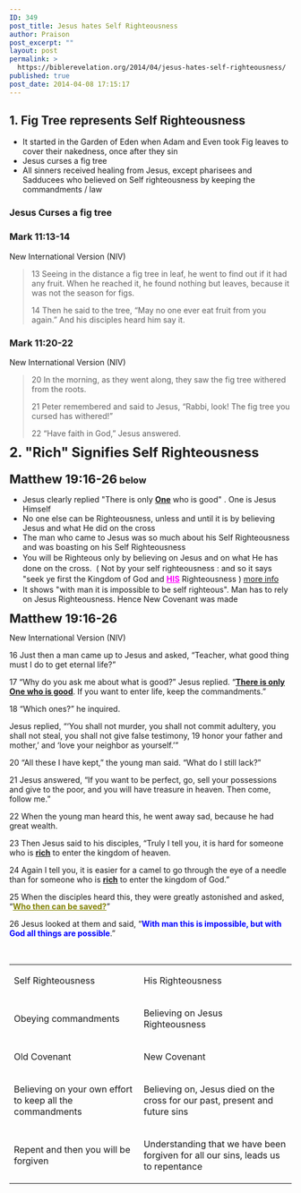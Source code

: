 ```yaml
---
ID: 349
post_title: Jesus hates Self Righteousness
author: Praison
post_excerpt: ""
layout: post
permalink: >
  https://biblerevelation.org/2014/04/jesus-hates-self-righteousness/
published: true
post_date: 2014-04-08 17:15:17
---
```

<h2>1. Fig Tree represents Self Righteousness</h2>
<ul>
	<li>It started in the Garden of Eden when Adam and Even took Fig leaves to cover their nakedness, once after they sin</li>
	<li>Jesus curses a fig tree</li>
	<li>All sinners received healing from Jesus, except pharisees and Sadducees who believed on Self righteousness by keeping the commandments / law</li>
</ul>
<h3>Jesus Curses a fig tree</h3>
<div>
<h3>Mark 11:13-14</h3>
New International Version (NIV)

</div>
<div>
<blockquote>13 Seeing in the distance a fig tree in leaf, he went to find out if it had any fruit. When he reached it, he found nothing but leaves, because it was not the season for figs.

14 Then he said to the tree, “May no one ever eat fruit from you again.” And his disciples heard him say it.</blockquote>
<div>
<h3>Mark 11:20-22</h3>
New International Version (NIV)

</div>
<div>
<blockquote>20 In the morning, as they went along, they saw the fig tree withered from the roots.

21 Peter remembered and said to Jesus, “Rabbi, look! The fig tree you cursed has withered!”

22 “Have faith in God,” Jesus answered.</blockquote>
<span style="font-size: 24px; font-weight: bold; line-height: 1;">2. "Rich" Signifies Self Righteousness</span>
<h3><span style="font-size: 22px; font-weight: bold; line-height: 1.0909090909;">Matthew 19:16-26</span> below</h3>
<ul>
	<li>Jesus clearly replied "There is only <span style="text-decoration: underline;"><strong>One</strong></span> who is good" . One is Jesus Himself</li>
	<li>No one else can be Righteousness, unless and until it is by believing Jesus and what He did on the cross</li>
	<li>The man who came to Jesus was so much about his Self Righteousness and was boasting on his Self Righteousness</li>
	<li><span style="line-height: 1.5;">You will be Righteous only by believing on Jesus and on what He has done on the cross.  ( Not by your self righteousness : and so it says "seek ye first the Kingdom of God and </span><span style="text-decoration: underline; color: #ff00ff;"><strong>HIS</strong></span><span style="line-height: 1.5;"> Righteousness ) </span><a style="line-height: 1.5;" title="Can you become “Righteous” by Confessing all your sins and Plan to do no sin from now on? NO" href="http://biblerevelation.org/2014/03/27/can-you-become-righteous-by-confessing-all-your-sins/" target="_blank">more info</a></li>
	<li>It shows "with man it is impossible to be self righteous". Man has to rely on Jesus Righteousness. Hence New Covenant was made</li>
</ul>
<span style="font-size: 22px; font-weight: bold; line-height: 1.0909090909;">Matthew 19:16-26</span>
<div>

New International Version (NIV)

</div>
<div>

16 Just then a man came up to Jesus and asked, “Teacher, what good thing must I do to get eternal life?”

17 “Why do you ask me about what is good?” Jesus replied. “<span style="text-decoration: underline;"><strong>There is only One who is good</strong></span>. If you want to enter life, keep the commandments.”

18 “Which ones?” he inquired.

Jesus replied, “‘You shall not murder, you shall not commit adultery, you shall not steal, you shall not give false testimony, 19 honor your father and mother,’ and ‘love your neighbor as yourself.’”

20 “All these I have kept,” the young man said. “What do I still lack?”

21 Jesus answered, “If you want to be perfect, go, sell your possessions and give to the poor, and you will have treasure in heaven. Then come, follow me.”

22 When the young man heard this, he went away sad, because he had great wealth.

23 Then Jesus said to his disciples, “Truly I tell you, it is hard for someone who is <span style="text-decoration: underline;"><strong>rich</strong></span> to enter the kingdom of heaven.

24 Again I tell you, it is easier for a camel to go through the eye of a needle than for someone who is <span style="text-decoration: underline;"><strong>rich</strong></span> to enter the kingdom of God.”

25 When the disciples heard this, they were greatly astonished and asked, “<span style="text-decoration: underline; color: #808000;"><strong>Who then can be saved?</strong></span>”

26 Jesus looked at them and said, “<span style="color: #0000ff;"><strong>With man this is impossible, but with God all things are possible</strong></span>.”

&nbsp;
<div dir="ltr">
<table><colgroup> <col width="*" /> <col width="*" /></colgroup>
<tbody>
<tr>
<td>
<p dir="ltr">Self Righteousness</p>
</td>
<td>
<p dir="ltr">His Righteousness</p>
</td>
</tr>
<tr>
<td>
<p dir="ltr">Obeying commandments</p>
</td>
<td>
<p dir="ltr">Believing on Jesus Righteousness</p>
</td>
</tr>
<tr>
<td>
<p dir="ltr">Old Covenant</p>
</td>
<td>
<p dir="ltr">New Covenant</p>
</td>
</tr>
<tr>
<td>
<p dir="ltr">Believing on your own effort to keep all the commandments</p>
</td>
<td>
<p dir="ltr">Believing on, Jesus died on the cross for our past, present and future sins</p>
</td>
</tr>
<tr>
<td>
<p dir="ltr">Repent and then you will be forgiven</p>
</td>
<td>
<p dir="ltr">Understanding that we have been forgiven for all our sins, leads us to repentance</p>
</td>
</tr>
</tbody>
</table>
</div>
</div>
</div>
</div>